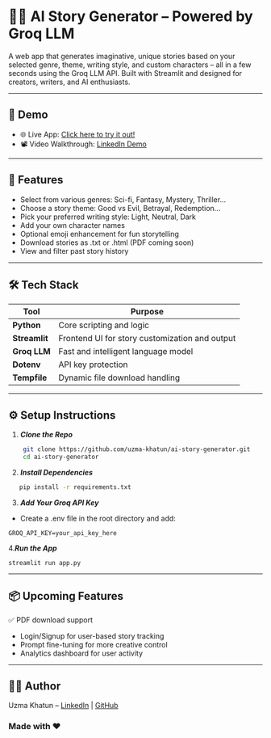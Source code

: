 # 🧙‍♀️ AI Story Generator – Powered by Groq LLM
A web app that generates imaginative, unique stories based on your selected genre, theme, writing style, and custom characters – all in a few seconds using the Groq LLM API. Built with Streamlit and designed for creators, writers, and AI enthusiasts.

---

## 🚀 Demo
- 🌐 Live App: [Click here to try it out!](https://ai-story-generator-webapp.streamlit.app/)
- 📽️ Video Walkthrough: [LinkedIn Demo]()

----

## 🔮 Features
-  Select from various genres: Sci-fi, Fantasy, Mystery, Thriller...
-  Choose a story theme: Good vs Evil, Betrayal, Redemption...
-  Pick your preferred writing style: Light, Neutral, Dark
-  Add your own character names
-  Optional emoji enhancement for fun storytelling
-  Download stories as .txt or .html (PDF coming soon)
-  View and filter past story history

---

## 🛠️ Tech Stack
| Tool           | Purpose                                |
|----------------|----------------------------------------|
| **Python**     | Core scripting and logic               |
| **Streamlit**  | Frontend UI for story customization and output|
| **Groq LLM**   | Fast and intelligent language model    |
| **Dotenv**     |API key protection                      |
| **Tempfile**   | Dynamic file download handling         |

----

## ⚙️ Setup Instructions
1. ***Clone the Repo***
``` bash
    git clone https://github.com/uzma-khatun/ai-story-generator.git
    cd ai-story-generator
```

2. ***Install Dependencies***
``` bash
   pip install -r requirements.txt
```

3. ***Add Your Groq API Key***
- Create a .env file in the root directory and add:
```
GROQ_API_KEY=your_api_key_here
```
4.***Run the App***
```
streamlit run app.py
```
---

## 📦 Upcoming Features
✅ PDF download support
- Login/Signup for user-based story tracking
- Prompt fine-tuning for more creative control
- Analytics dashboard for user activity

----

## 👩‍💻 Author
Uzma Khatun – [LinkedIn]() | [GitHub]()

### Made with ❤️
